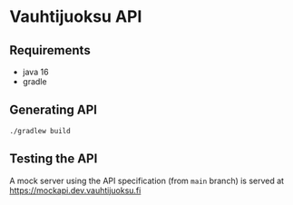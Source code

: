 # Vauhtijuoksu API

## Requirements
* java 16
* gradle

## Generating API
```shell
./gradlew build
```

## Testing the API
A mock server using the API specification (from `main` branch) is served at https://mockapi.dev.vauhtijuoksu.fi
